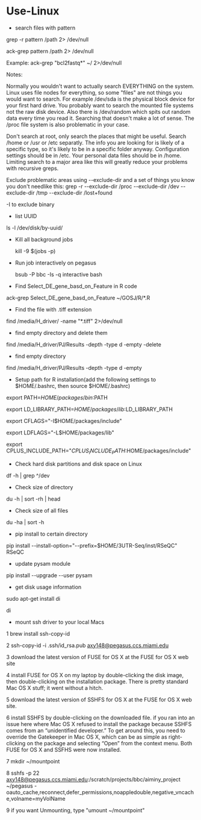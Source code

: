 # Use-Linux

* search files with pattern

 grep -r pattern /path 2> /dev/null

 ack-grep pattern /path 2> /dev/null
 
 Example: ack-grep "bcl2fastq*" ~/ 2>/dev/null
 
 Notes:
 
 Normally you wouldn't want to actually search EVERYTHING on the system. Linux uses file nodes for everything, so some "files" are not things you would want to search. For example /dev/sda is the physical block device for your first hard drive. You probably want to search the mounted file systems not the raw disk device. Also there is /dev/random which spits out random data every time you read it. Searching that doesn't make a lot of sense. The /proc file system is also problematic in your case.
 
 Don't search at root, only search the places that might be useful. Search /home or /usr or /etc separatly. The info you are looking for is likely of a specific type, so it's likely to be in a specific folder anyway. Configuration settings should be in /etc. Your personal data files should be in /home. Limiting search to a major area like this will greatly reduce your problems with recursive greps.
 
 Exclude problematic areas using --exclude-dir and a set of things you know you don't needlike this:
 grep -r --exclude-dir /proc --exclude-dir /dev --exclude-dir /tmp --exclude-dir /lost+found
 
 -I to exclude binary
 
* list UUID

 ls -l /dev/disk/by-uuid/

* Kill all background jobs 

  kill -9 $(jobs -p)

* Run job interactively on pegasus

  bsub -P bbc -Is -q interactive bash
  
* Find Select_DE_gene_basd_on_Feature in R code
 
 ack-grep Select_DE_gene_basd_on_Feature ~/GOSJ/R/*.R
 
* Find the file with .tiff extension
 
 find /media/H_driver/ -name  "*.tiff" 2>/dev/null
 
* find empty directory and delete them
  
 find /media/H_driver/PJ/Results -depth -type d -empty -delete

* find empty directory

 find /media/H_driver/PJ/Results -depth -type d -empty

* Setup path for R installation(add the following settings to $HOME/.bashrc, then source $HOME/.bashrc) 

 export PATH=$HOME/packages/bin:$PATH

 export LD_LIBRARY_PATH=$HOME/packages/lib:$LD_LIBRARY_PATH 

 export CFLAGS="-I$HOME/packages/include" 

 export LDFLAGS="-L$HOME/packages/lib"

 export CPLUS_INCLUDE_PATH="$CPLUS_INCLUDE_PATH:$HOME/packages/include"
 
* Check hard disk partitions and disk space on Linux
 
 df -h | grep ^/dev

* Check size of directory
 
 du -h | sort -rh | head
 
* Check size of all files
 
 du -ha | sort -h

* pip install to certain directory

 pip install --install-option="--prefix=$HOME/3UTR-Seq/inst/RSeQC" RSeQC
 
* update pysam module
 
 pip install --upgrade --user pysam

* get disk usage information

sudo apt-get install di

di

* mount ssh driver to your local Macs

1 brew install ssh-copy-id

2 ssh-copy-id -i .ssh/id_rsa.pub axy148@pegasus.ccs.miami.edu

3 download the latest version of FUSE for OS X at the FUSE for OS X web site

4 install FUSE for OS X on my laptop by double-clicking the disk image, then double-clicking on the installation package. There is pretty standard Mac OS X stuff; it went without a hitch.

5 download the latest version of SSHFS for OS X at the FUSE for OS X web site.

6 install SSHFS by double-clicking on the downloaded file. if you ran into an issue here where Mac OS X refused to install the package because SSHFS comes from an “unidentified developer.” To get around this, you need to override the Gatekeeper in Mac OS X, which can be as simple as right-clicking on the package and selecting “Open” from the context menu.
Both FUSE for OS X and SSFHS were now installed.

7 mkdir ~/mountpoint

8 sshfs -p 22 axy148@pegasus.ccs.miami.edu:/scratch/projects/bbc/aiminy_project ~/pegasus -oauto_cache,reconnect,defer_permissions,noappledouble,negative_vncache,volname=myVolName

9 if you want Unmounting, type "umount ~/mountpoint"
